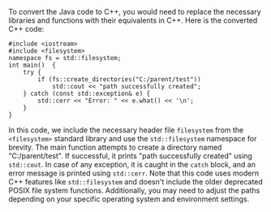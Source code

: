 To convert the Java code to C++, you would need to replace the necessary libraries and functions with their equivalents in C++. Here is the converted C++ code:
```
#include <iostream>
#include <filesystem>
namespace fs = std::filesystem;
int main()  {
    try {
        if (fs::create_directories("C:/parent/test"))
            std::cout << "path successfully created";
    } catch (const std::exception& e) {
        std::cerr << "Error: " << e.what() << '\n';
    }
}
```
In this code, we include the necessary header file `filesystem` from the `<filesystem>` standard library and use the `std::filesystem` namespace for brevity. The main function attempts to create a directory named "C:/parent/test". If successful, it prints "path successfully created" using `std::cout`. In case of any exception, it is caught in the `catch` block, and an error message is printed using `std::cerr`.
Note that this code uses modern C++ features like `std::filesystem` and doesn't include the older deprecated POSIX file system functions. Additionally, you may need to adjust the paths depending on your specific operating system and environment settings.
